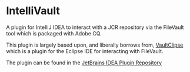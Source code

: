 IntelliVault
============

A plugin for IntelliJ IDEA to interact with a JCR repository via the FileVault tool which is packaged with Adobe CQ.

This plugin is largely based upon, and liberally borrows from, [VaultClipse](http://vaultclipse.sourceforge.net/) which is a plugin for the Eclipse IDE for interacting with FileVault.

The plugin can be found in the [JetBrains IDEA Plugin Repository](http://plugins.jetbrains.com/plugin/7328)